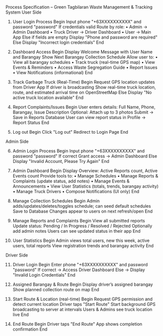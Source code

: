 Process Specification – Green Tagbilaran Waste Management & Tracking System
User Side

1. User Login Process
Begin
Input phone "+63XXXXXXXXXX" and password "password"
If credentials valid
	Route by role:
	• Admin → Admin Dashboard
	• Truck Driver → Driver Dashboard
	• User → Main App
Else if fields are empty
	Display "Phone and password are required"
Else
	Display "Incorrect login credentials"
End

2. Dashboard Access
Begin
Display Welcome Message with User Name and Barangay
Show Next Barangay Collection Schedule
Allow user to:
	• View all barangay schedules
	• Track truck (real-time GPS map)
	• View Events & Reminders
	• Access Waste Segregation Guide
	• Report Issues
	• View Notifications (informational)
End

3. Track Garbage Truck (Real-Time)
Begin
Request GPS location updates from Driver App
If driver is broadcasting
	Show real-time truck location, route, and estimated arrival time on OpenStreetMap
Else
	Display "No active truck location available"
End

4. Report Complaints/Issues
Begin
User enters details: Full Name, Phone, Barangay, Issue Description
Optional: Attach up to 3 photos
Submit → Save in Reports Database
User can view report status in Profile → Report Status
End

5. Log out
Begin
Click "Log out"
Redirect to Login Page
End

Admin Side

6. Admin Login Process
Begin
Input phone "+63XXXXXXXXXX" and password "password"
If correct
	Grant access → Admin Dashboard
Else
	Display "Invalid Account, Please Try Again"
End

7. Admin Dashboard
Begin
Display Overview: Active Reports count, Active Events count
Provide tools to:
	• Manage Schedules
	• Manage Reports & Complaints (update status, add notes)
	• Manage Events & Announcements
	• View User Statistics (totals, trends, barangay activity)
	• Manage Truck Drivers
	• Compose Notifications (UI only)
End

8. Manage Collection Schedules
Begin
Admin adds/updates/deletes/toggles schedule; can seed default schedules
Save to Database
Changes appear to users on next refresh/open
End

9. Manage Reports and Complaints
Begin
View all submitted reports
Update status: Pending / In Progress / Resolved / Rejected
Optionally add admin notes
Users can see updated status in their app
End

10. User Statistics
Begin
Admin views total users, new this week, active users, total reports
View registration trends and barangay activity
End

Driver Side

11. Driver Login
Begin
Enter phone "+63XXXXXXXXXX" and password "password"
If correct → Access Driver Dashboard
Else → Display "Invalid Login Credentials"
End

12. Assigned Barangay & Route
Begin
Display driver’s assigned barangay
Show planned collection route on map
End

13. Start Route & Location (real-time)
Begin
Request GPS permission and detect current location
Driver taps "Start Route"
Start background GPS broadcasting to server at intervals
Users & Admins see truck location live
End

14. End Route
Begin
Driver taps "End Route"
App shows completion confirmation
End